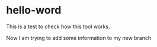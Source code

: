 # hello-word
This is a test to check how this tool works.

Now I am trying to add some information to my new branch
